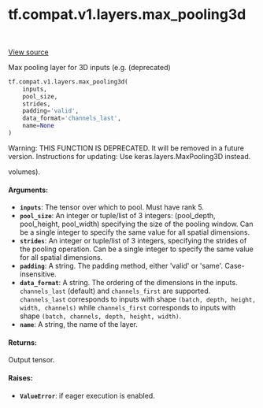 <div itemscope itemtype="http://developers.google.com/ReferenceObject">
<meta itemprop="name" content="tf.compat.v1.layers.max_pooling3d" />
<meta itemprop="path" content="Stable" />
</div>

# tf.compat.v1.layers.max_pooling3d

<!-- Insert buttons -->

<table class="tfo-notebook-buttons tfo-api" align="left">
</table>

<a target="_blank" href="/code/stable/tensorflow/python/layers/pooling.py">View source</a>



<!-- Start diff -->
Max pooling layer for 3D inputs (e.g. (deprecated)

``` python
tf.compat.v1.layers.max_pooling3d(
    inputs,
    pool_size,
    strides,
    padding='valid',
    data_format='channels_last',
    name=None
)
```



<!-- Placeholder for "Used in" -->

Warning: THIS FUNCTION IS DEPRECATED. It will be removed in a future version.
Instructions for updating:
Use keras.layers.MaxPooling3D instead.

volumes).

#### Arguments:


* <b>`inputs`</b>: The tensor over which to pool. Must have rank 5.
* <b>`pool_size`</b>: An integer or tuple/list of 3 integers: (pool_depth, pool_height,
  pool_width) specifying the size of the pooling window. Can be a single
  integer to specify the same value for all spatial dimensions.
* <b>`strides`</b>: An integer or tuple/list of 3 integers, specifying the strides of
  the pooling operation. Can be a single integer to specify the same value
  for all spatial dimensions.
* <b>`padding`</b>: A string. The padding method, either 'valid' or 'same'.
  Case-insensitive.
* <b>`data_format`</b>: A string. The ordering of the dimensions in the inputs.
  `channels_last` (default) and `channels_first` are supported.
  `channels_last` corresponds to inputs with shape `(batch, depth, height,
  width, channels)` while `channels_first` corresponds to inputs with shape
  `(batch, channels, depth, height, width)`.
* <b>`name`</b>: A string, the name of the layer.


#### Returns:

Output tensor.



#### Raises:


* <b>`ValueError`</b>: if eager execution is enabled.
